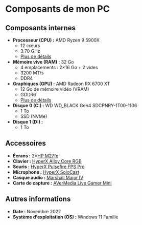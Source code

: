 # Composants de mon PC
## Composants internes
- **Processeur (CPU) :** AMD Ryzen 9 5900X
  - 12 cœurs
  - 3.70 GHz
  - [Plus de détails](https://www.amd.com/fr/products/processors/desktops/ryzen/5000-series/amd-ryzen-9-5900x.html)
- **Mémoire vive (RAM) :** 32 Go
  - 4 emplacements : 2×16 Go + 2 vides
  - 3200 MT/s
  - DDR4
- **Graphiques (GPU) :** AMD Radeon RX 6700 XT
  - 12 Go de mémoire vidéo (VRAM)
  - GDDR6
  - [Plus de détails](https://www.amd.com/fr/products/graphics/desktops/radeon/6000-series/amd-radeon-rx-6700-xt.html)
- **Disque 0 (C:) :** WD WD_BLACK Gen4 SDCPNRY-1T00-1106
  - 1 To
  - SSD (NVMe)
- **Disque 1 (D:) :**
  - 1 To

## Accessoires
- **Écrans :** 2×[HP M27fq](https://www.hp.com/fr-fr/shop/product.aspx?id=2h4b5aa&opt=abb&sel=mto)
- **Clavier :** [HyperX Alloy Core RGB](https://fr.hyperx.com/collections/gaming-keyboards/products/hyperx-alloy-core-rgb-gaming-keyboard)
- **Souris :** [HyperX Pulsefire FPS Pro](https://fr.hyperx.com/products/hyperx-pulsefire-fps-pro-gaming-mouse)
- **Microphone :** [HyperX SoloCast](https://fr.hyperx.com/products/hyperx-solocast-usb-microphone)
- **Casque audio :** [Marshall Major IV](https://www.marshall.com/fr/fr/product/major-iv)
- **Carte de capture :** [AVerMedia Live Gamer Mini](https://www.avermedia.com/fr/product-detail/GC311)

## Autres informations
- **Date :** Novembre 2022
- **Système d'exploitation (OS) :** Windows 11 Famille